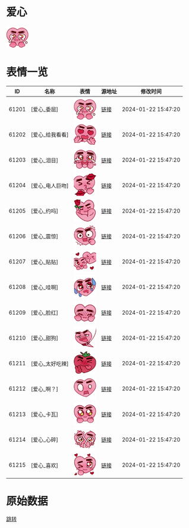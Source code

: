 # 爱心

<img src="./cover.png" height="60" alt="cover" />

# 表情一览

|ID|名称|表情|源地址|修改时间|
|----|----|----|----|----|
|61201|[爱心_委屈]|<img src="./pic/061201_%5B爱心_委屈%5D.png" height="60" alt="委屈"/>|[链接](https://i0.hdslb.com/bfs/garb/4c4a2dc7594187e4a19109178b7ad599b7661b58.png)|2024-01-22 15:47:20|
|61202|[爱心_给我看看]|<img src="./pic/061202_%5B爱心_给我看看%5D.png" height="60" alt="给我看看"/>|[链接](https://i0.hdslb.com/bfs/garb/32e2f656e913a1c6aff26f6c60973dde74181aa4.png)|2024-01-22 15:47:20|
|61203|[爱心_泪目]|<img src="./pic/061203_%5B爱心_泪目%5D.png" height="60" alt="泪目"/>|[链接](https://i0.hdslb.com/bfs/garb/376a84b9b77de3d0bf1655664724320bbb5ca88c.png)|2024-01-22 15:47:20|
|61204|[爱心_电人巨吻]|<img src="./pic/061204_%5B爱心_电人巨吻%5D.png" height="60" alt="电人巨吻"/>|[链接](https://i0.hdslb.com/bfs/garb/9f5b8194752fbdd9fcc5b61d785e107b4c5e2f65.png)|2024-01-22 15:47:20|
|61205|[爱心_约吗]|<img src="./pic/061205_%5B爱心_约吗%5D.png" height="60" alt="约吗"/>|[链接](https://i0.hdslb.com/bfs/garb/ecd323ed27baa8da3c8ef9181cde49c608672bb1.png)|2024-01-22 15:47:20|
|61206|[爱心_震惊]|<img src="./pic/061206_%5B爱心_震惊%5D.png" height="60" alt="震惊"/>|[链接](https://i0.hdslb.com/bfs/garb/e7f154f89973db6c64c6a576a6e2ee2d48317217.png)|2024-01-22 15:47:20|
|61207|[爱心_贴贴]|<img src="./pic/061207_%5B爱心_贴贴%5D.png" height="60" alt="贴贴"/>|[链接](https://i0.hdslb.com/bfs/garb/ece548aef9e1183970e97aedd1f7337c72221cbf.png)|2024-01-22 15:47:20|
|61208|[爱心_哇啊]|<img src="./pic/061208_%5B爱心_哇啊%5D.png" height="60" alt="哇啊"/>|[链接](https://i0.hdslb.com/bfs/garb/d0a487c3e191002d14b112abe1dcd70311f94338.png)|2024-01-22 15:47:20|
|61209|[爱心_脸红]|<img src="./pic/061209_%5B爱心_脸红%5D.png" height="60" alt="脸红"/>|[链接](https://i0.hdslb.com/bfs/garb/9e6315e0a26b872f7df19be367f81231735eeeac.png)|2024-01-22 15:47:20|
|61210|[爱心_甜狗]|<img src="./pic/061210_%5B爱心_甜狗%5D.png" height="60" alt="甜狗"/>|[链接](https://i0.hdslb.com/bfs/garb/1b026ef74b79907030231f9f8e2e33f9784b256a.png)|2024-01-22 15:47:20|
|61211|[爱心_太好吃辣]|<img src="./pic/061211_%5B爱心_太好吃辣%5D.png" height="60" alt="太好吃辣"/>|[链接](https://i0.hdslb.com/bfs/garb/15fc8e9235e42a4cc094d42c2321dcd057f417e3.png)|2024-01-22 15:47:20|
|61212|[爱心_啊？]|<img src="./pic/061212_%5B爱心_啊？%5D.png" height="60" alt="啊？"/>|[链接](https://i0.hdslb.com/bfs/garb/a0edf59baf0bc378cc0d47f944d6f0528f5e07f9.png)|2024-01-22 15:47:20|
|61213|[爱心_卡瓦]|<img src="./pic/061213_%5B爱心_卡瓦%5D.png" height="60" alt="卡瓦"/>|[链接](https://i0.hdslb.com/bfs/garb/273dadc8b2ae94eac6cd8a98a360b6029500fb08.png)|2024-01-22 15:47:20|
|61214|[爱心_心碎]|<img src="./pic/061214_%5B爱心_心碎%5D.png" height="60" alt="心碎"/>|[链接](https://i0.hdslb.com/bfs/garb/588638b372669d0f427dd4bf0559b23fe8421d4e.png)|2024-01-22 15:47:20|
|61215|[爱心_喜欢]|<img src="./pic/061215_%5B爱心_喜欢%5D.png" height="60" alt="喜欢"/>|[链接](https://i0.hdslb.com/bfs/garb/83345678db29049de4f62a6acb2e17aba57972ae.png)|2024-01-22 15:47:20|

# 原始数据

[跳转](./raw.json)


